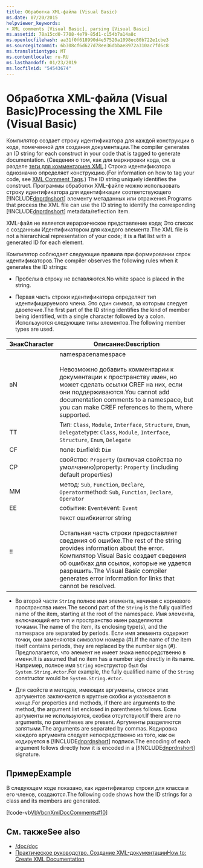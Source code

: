 ```yaml
---
title: Обработка XML-файла (Visual Basic)
ms.date: 07/20/2015
helpviewer_keywords:
- XML comments [Visual Basic], parsing [Visual Basic]
ms.assetid: 78a15cd0-7708-4e79-85d1-c154b7a14a8c
ms.openlocfilehash: aa31f0f618990d4e57520a1098ec80b722e1cbe3
ms.sourcegitcommit: 6b308cf6d627d78ee36dbbae8972a310ac7fd6c8
ms.translationtype: MT
ms.contentlocale: ru-RU
ms.lasthandoff: 01/23/2019
ms.locfileid: "54543674"
---
```

# <a name="processing-the-xml-file-visual-basic"></a><span data-ttu-id="273b8-102">Обработка XML-файла (Visual Basic)</span><span class="sxs-lookup"><span data-stu-id="273b8-102">Processing the XML File (Visual Basic)</span></span>
<span data-ttu-id="273b8-103">Компилятор создает строку идентификатора для каждой конструкции в коде, помеченной для создания документации.</span><span class="sxs-lookup"><span data-stu-id="273b8-103">The compiler generates an ID string for each construct in your code that is tagged to generate documentation.</span></span> <span data-ttu-id="273b8-104">(Сведения о том, как для маркировки кода, см. в разделе [теги для комментариев XML](../../../visual-basic/language-reference/xmldoc/index.md).) Строка идентификатора однозначно определяет конструкцию.</span><span class="sxs-lookup"><span data-stu-id="273b8-104">(For information on how to tag your code, see [XML Comment Tags](../../../visual-basic/language-reference/xmldoc/index.md).) The ID string uniquely identifies the construct.</span></span> <span data-ttu-id="273b8-105">Программы обработки XML-файле можно использовать строку идентификатора для идентификации соответствующего [!INCLUDE[dnprdnshort](~/includes/dnprdnshort-md.md)] элементу метаданных или отражения.</span><span class="sxs-lookup"><span data-stu-id="273b8-105">Programs that process the XML file can use the ID string to identify the corresponding [!INCLUDE[dnprdnshort](~/includes/dnprdnshort-md.md)] metadata/reflection item.</span></span>  
  
 <span data-ttu-id="273b8-106">XML-файл не является иерархическое представление кода; Это список с созданным Идентификатором для каждого элемента.</span><span class="sxs-lookup"><span data-stu-id="273b8-106">The XML file is not a hierarchical representation of your code; it is a flat list with a generated ID for each element.</span></span>  
  
 <span data-ttu-id="273b8-107">Компилятор соблюдает следующие правила при формировании строк идентификаторов.</span><span class="sxs-lookup"><span data-stu-id="273b8-107">The compiler observes the following rules when it generates the ID strings:</span></span>  
  
-   <span data-ttu-id="273b8-108">Пробелы в строку не вставляются.</span><span class="sxs-lookup"><span data-stu-id="273b8-108">No white space is placed in the string.</span></span>  
  
-   <span data-ttu-id="273b8-109">Первая часть строки идентификатора определяет тип идентифицируемого члена. Это один символ, за которым следует двоеточие.</span><span class="sxs-lookup"><span data-stu-id="273b8-109">The first part of the ID string identifies the kind of member being identified, with a single character followed by a colon.</span></span> <span data-ttu-id="273b8-110">Используются следующие типы элементов.</span><span class="sxs-lookup"><span data-stu-id="273b8-110">The following member types are used.</span></span>  
  
|<span data-ttu-id="273b8-111">Знак</span><span class="sxs-lookup"><span data-stu-id="273b8-111">Character</span></span>|<span data-ttu-id="273b8-112">Описание:</span><span class="sxs-lookup"><span data-stu-id="273b8-112">Description</span></span>|  
|---|---|  
|<span data-ttu-id="273b8-113">в</span><span class="sxs-lookup"><span data-stu-id="273b8-113">N</span></span>|<span data-ttu-id="273b8-114">namespace</span><span class="sxs-lookup"><span data-stu-id="273b8-114">namespace</span></span><br /><br /> <span data-ttu-id="273b8-115">Невозможно добавить комментарии к документации к пространству имен, но может сделать ссылки CREF на них, если они поддерживаются.</span><span class="sxs-lookup"><span data-stu-id="273b8-115">You cannot add documentation comments to a namespace, but you can make CREF references to them, where supported.</span></span>|  
|<span data-ttu-id="273b8-116">T</span><span class="sxs-lookup"><span data-stu-id="273b8-116">T</span></span>|<span data-ttu-id="273b8-117">Тип: `Class`, `Module`, `Interface`, `Structure`, `Enum`, `Delegate`</span><span class="sxs-lookup"><span data-stu-id="273b8-117">type: `Class`, `Module`, `Interface`, `Structure`, `Enum`, `Delegate`</span></span>|  
|<span data-ttu-id="273b8-118">C</span><span class="sxs-lookup"><span data-stu-id="273b8-118">F</span></span>|<span data-ttu-id="273b8-119">поле: `Dim`</span><span class="sxs-lookup"><span data-stu-id="273b8-119">field: `Dim`</span></span>|  
|<span data-ttu-id="273b8-120">С</span><span class="sxs-lookup"><span data-stu-id="273b8-120">P</span></span>|<span data-ttu-id="273b8-121">свойство: `Property` (включая свойства по умолчанию)</span><span class="sxs-lookup"><span data-stu-id="273b8-121">property: `Property` (including default properties)</span></span>|  
|<span data-ttu-id="273b8-122">M</span><span class="sxs-lookup"><span data-stu-id="273b8-122">M</span></span>|<span data-ttu-id="273b8-123">метод: `Sub`, `Function`, `Declare`, `Operator`</span><span class="sxs-lookup"><span data-stu-id="273b8-123">method: `Sub`, `Function`, `Declare`, `Operator`</span></span>|  
|<span data-ttu-id="273b8-124">E</span><span class="sxs-lookup"><span data-stu-id="273b8-124">E</span></span>|<span data-ttu-id="273b8-125">событие: `Event`</span><span class="sxs-lookup"><span data-stu-id="273b8-125">event: `Event`</span></span>|  
|<span data-ttu-id="273b8-126">!</span><span class="sxs-lookup"><span data-stu-id="273b8-126">!</span></span>|<span data-ttu-id="273b8-127">текст ошибки</span><span class="sxs-lookup"><span data-stu-id="273b8-127">error string</span></span><br /><br /> <span data-ttu-id="273b8-128">Остальная часть строки предоставляет сведения об ошибке.</span><span class="sxs-lookup"><span data-stu-id="273b8-128">The rest of the string provides information about the error.</span></span> <span data-ttu-id="273b8-129">Компилятор Visual Basic создает сведения об ошибках для ссылок, которые не удается разрешить.</span><span class="sxs-lookup"><span data-stu-id="273b8-129">The Visual Basic compiler generates error information for links that cannot be resolved.</span></span>|  
  
-   <span data-ttu-id="273b8-130">Во второй части `String` полное имя элемента, начиная с корневого пространства имен.</span><span class="sxs-lookup"><span data-stu-id="273b8-130">The second part of the `String` is the fully qualified name of the item, starting at the root of the namespace.</span></span> <span data-ttu-id="273b8-131">Имя элемента, включающий его тип и пространство имен разделяются точками.</span><span class="sxs-lookup"><span data-stu-id="273b8-131">The name of the item, its enclosing type(s), and the namespace are separated by periods.</span></span> <span data-ttu-id="273b8-132">Если имя элемента содержит точки, они заменяются символом номера (#).</span><span class="sxs-lookup"><span data-stu-id="273b8-132">If the name of the item itself contains periods, they are replaced by the number sign (#).</span></span> <span data-ttu-id="273b8-133">Предполагается, что элемент не имеет знака непосредственно в имени.</span><span class="sxs-lookup"><span data-stu-id="273b8-133">It is assumed that no item has a number sign directly in its name.</span></span> <span data-ttu-id="273b8-134">Например, полное имя `String` конструктор был бы `System.String.#ctor`.</span><span class="sxs-lookup"><span data-stu-id="273b8-134">For example, the fully qualified name of the `String` constructor would be `System.String.#ctor`.</span></span>  
  
-   <span data-ttu-id="273b8-135">Для свойств и методов, имеющих аргументы, список этих аргументов заключается в круглые скобки и указывается в конце.</span><span class="sxs-lookup"><span data-stu-id="273b8-135">For properties and methods, if there are arguments to the method, the argument list enclosed in parentheses follows.</span></span> <span data-ttu-id="273b8-136">Если аргументы не используются, скобки отсутствуют.</span><span class="sxs-lookup"><span data-stu-id="273b8-136">If there are no arguments, no parentheses are present.</span></span> <span data-ttu-id="273b8-137">Аргументы разделяются запятыми.</span><span class="sxs-lookup"><span data-stu-id="273b8-137">The arguments are separated by commas.</span></span> <span data-ttu-id="273b8-138">Кодировка каждого аргумента следует непосредственно из того, как он кодируется в [!INCLUDE[dnprdnshort](~/includes/dnprdnshort-md.md)] подписи.</span><span class="sxs-lookup"><span data-stu-id="273b8-138">The encoding of each argument follows directly how it is encoded in a [!INCLUDE[dnprdnshort](~/includes/dnprdnshort-md.md)] signature.</span></span>  
  
## <a name="example"></a><span data-ttu-id="273b8-139">Пример</span><span class="sxs-lookup"><span data-stu-id="273b8-139">Example</span></span>  
 <span data-ttu-id="273b8-140">В следующем коде показано, как идентификатор строки для класса и его членов, создаются.</span><span class="sxs-lookup"><span data-stu-id="273b8-140">The following code shows how the ID strings for a class and its members are generated.</span></span>  
  
 [!code-vb[VbVbcnXmlDocComments#10](../../../visual-basic/language-reference/xmldoc/codesnippet/VisualBasic/processing-the-xml-file_1.vb)]  
  
## <a name="see-also"></a><span data-ttu-id="273b8-141">См. также</span><span class="sxs-lookup"><span data-stu-id="273b8-141">See also</span></span>
- [<span data-ttu-id="273b8-142">/doc</span><span class="sxs-lookup"><span data-stu-id="273b8-142">/doc</span></span>](../../../visual-basic/reference/command-line-compiler/doc.md)
- [<span data-ttu-id="273b8-143">Практическое руководство. Создание XML-документации</span><span class="sxs-lookup"><span data-stu-id="273b8-143">How to: Create XML Documentation</span></span>](../../../visual-basic/programming-guide/program-structure/how-to-create-xml-documentation.md)
